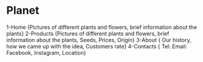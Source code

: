 
# Planet

1-Home {Pictures of different plants and flowers, brief information about the plants}
2-Products {Pictures of different plants and flowers, brief information about the plants, Seeds, Prices, Origin} 
3-About { Our history, how we came up with the idea,  Customers rate}
4-Contacts { Tel: Email: Facebook, Instagram, Location}
